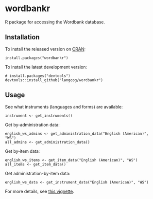 # wordbankr

R package for accessing the Wordbank database.

Installation
------------

To install the released version on [CRAN](https://cran.r-project.org/package=wordbankr):

```
install.packages("wordbankr")
```

To install the latest development version:

```
# install.packages("devtools")
devtools::install_github("langcog/wordbankr")
```

Usage
-----

See what instruments (languages and forms) are available:
```
instrument <- get_instruments()
```

Get by-administration data:
```
english_ws_admins <- get_administration_data("English (American)", "WS")
all_admins <- get_administration_data()
```

Get by-item data:
```
english_ws_items <- get_item_data("English (American)", "WS")
all_items <- get_item_data()
```

Get administration-by-item data:
```
english_ws_data <- get_instrument_data("English (American)", "WS")
```

For more details, see [this vignette](https://langcog.github.io/wordbankr/articles/wordbankr.html).
